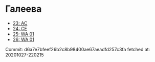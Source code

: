 # Галеева
- [23: AC](23.md)
- [24: CE](24.md)
- [25: WA 01](25.md)
- [26: WA 01](26.md)

Commit: d6a7e7bfeef26b2c8b98400ae67aeadfd257c3fa
 fetched at: 20201027-220215
